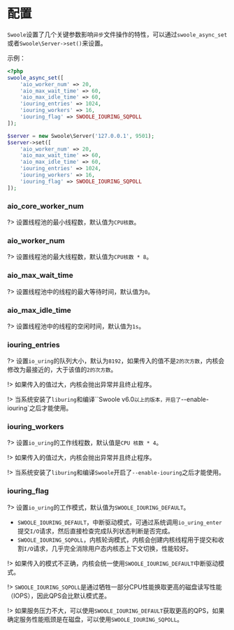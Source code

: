 # 配置

`Swoole`设置了几个关键参数影响`异步`文件操作的特性，可以通过`swoole_async_set`或者`Swoole\Server->set()`来设置。

示例：

```php
<?php
swoole_async_set([
    'aio_worker_num' => 20,
    'aio_max_wait_time' => 60,
    'aio_max_idle_time' => 60,
    'iouring_entries' => 1024,
    'iouring_workers' => 16,
    'iouring_flag' => SWOOLE_IOURING_SQPOLL
]);

$server = new Swoole\Server('127.0.0.1', 9501);
$server->set([
    'aio_worker_num' => 20,
    'aio_max_wait_time' => 60,
    'aio_max_idle_time' => 60,
    'iouring_entries' => 1024,
    'iouring_workers' => 16,
    'iouring_flag' => SWOOLE_IOURING_SQPOLL
]);
```

### aio_core_worker_num

?> 设置线程池的最小线程数，默认值为`CPU核数`。

### aio_worker_num

?> 设置线程池的最大线程数，默认值为`CPU核数 * 8`。

### aio_max_wait_time

?> 设置线程池中的线程的最大等待时间，默认值为`0`。

### aio_max_idle_time

?> 设置线程池中的线程的空闲时间，默认值为`1s`。

### iouring_entries

?> 设置`io_uring`的队列大小，默认为`8192`，如果传入的值不是`2的次方数`，内核会修改为最接近的，大于该值的`2的次方数`。

!> 如果传入的值过大，内核会抛出异常并且终止程序。

!> 当系统安装了`liburing`和编译``Swoole v6.0`以上的版本，开启了`--enable-iouring`之后才能使用。

### iouring_workers

?> 设置`io_uring`的工作线程数，默认值是`CPU 核数 * 4`。

!> 如果传入的值过大，内核会抛出异常并且终止程序。

!> 当系统安装了`liburing`和编译`Swoole`开启了`--enable-iouring`之后才能使用。

### iouring_flag

?> 设置`io_uring`的工作模式，默认值为`SWOOLE_IOURING_DEFAULT`。

- `SWOOLE_IOURING_DEFAULT`，中断驱动模式，可通过系统调用`io_uring_enter`提交`I/O`请求，然后直接检查完成队列状态判断是否完成。
- `SWOOLE_IOURING_SQPOLL`，内核轮询模式，内核会创建内核线程用于提交和收割`I/O`请求，几乎完全消除用户态内核态上下文切换，性能较好。

!> 如果传入的模式不正确，内核会统一使用`SWOOLE_IOURING_DEFAULT`中断驱动模式。

!> `SWOOLE_IOURING_SQPOLL`是通过牺牲一部分CPU性能换取更高的磁盘读写性能（IOPS），因此QPS会比默认模式差。 

!> 如果服务压力不大，可以使用`SWOOLE_IOURING_DEFAULT`获取更高的QPS，如果确定服务性能瓶颈是在磁盘，可以使用`SWOOLE_IOURING_SQPOLL`。 
